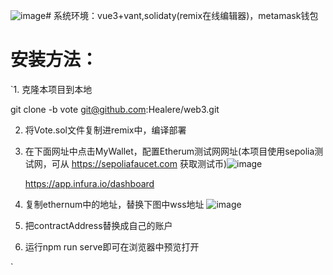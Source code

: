 ![image](https://github.com/Healere/web3/assets/111050188/b333a2de-4e2a-4e5a-8db6-375496ee47db)# 系统环境：vue3+vant,solidaty(remix在线编辑器)，metamask钱包
# 安装方法：
`1. 克隆本项目到本地

git clone -b vote git@github.com:Healere/web3.git

2. 将Vote.sol文件复制进remix中，编译部署

3. 在下面网址中点击MyWallet，配置Etherum测试网网址(本项目使用sepolia测试网，可从 https://sepoliafaucet.com 获取测试币)![image](https://github.com/Healere/web3/assets/111050188/cd970e0f-4408-46bd-89a0-96a84f8ea7d0)
   
   https://app.infura.io/dashboard

4. 复制ethernum中的地址，替换下图中wss地址 ![image](https://github.com/Healere/web3/assets/111050188/7fdf312d-9232-46ee-963e-fff8e01d30f6)

5. 把contractAddress替换成自己的账户

6. 运行npm run serve即可在浏览器中预览打开

`
